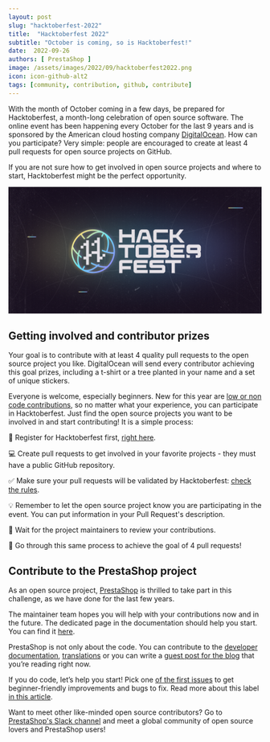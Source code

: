 ```yaml
---
layout: post
slug: "hacktoberfest-2022"
title:  "Hacktoberfest 2022"
subtitle: "October is coming, so is Hacktoberfest!"
date:  2022-09-26
authors: [ PrestaShop ]
image: /assets/images/2022/09/hacktoberfest2022.png
icon: icon-github-alt2
tags: [community, contribution, github, contribute]
---
```


With the month of October coming in a few days, be prepared for Hacktoberfest, a month-long celebration of open source software. The online event has been happening every October for the last 9 years and is sponsored by the American cloud hosting company [DigitalOcean](https://www.digitalocean.com). How can you participate? Very simple: people are encouraged to create at least 4 pull requests for open source projects on GitHub.

If you are not sure how to get involved in open source projects and where to start, Hacktoberfest might be the perfect opportunity.

![Hacktoberfest 2022](/assets/images/2022/09/hacktoberfest2022.png)


## Getting involved and contributor prizes

Your goal is to contribute with at least 4 quality pull requests to the open source project you like. DigitalOcean will send every contributor achieving this goal prizes, including a t-shirt or a tree planted in your name and a set of unique stickers.

Everyone is welcome, especially beginners. New for this year are [low or non code contributions](https://hacktoberfest.com/about/#low-or-non-code), so no matter what your experience, you can participate in Hacktoberfest. Just find the open source projects you want to be involved in and start contributing! It is a simple process:

:wave: Register for Hacktoberfest first, [right here](https://hacktoberfest.digitalocean.com/register).

:computer: Create pull requests to get involved in your favorite projects - they must have a public GitHub repository.

:white_check_mark: Make sure your pull requests will be validated by Hacktoberfest: [check the rules](https://hacktoberfest.com/participation/#pr-mr-details).

:bulb: Remember to let the open source project know you are participating in the event. You can put information in your Pull Request's description.

:busts_in_silhouette: Wait for the project maintainers to review your contributions.

:repeat: Go through this same process to achieve the goal of 4 pull requests!

## Contribute to the PrestaShop project

As an open source project, [PrestaShop](https://github.com/PrestaShop) is thrilled to take part in this challenge, as we have done for the last few years.

The maintainer team hopes you will help with your contributions now and in the future. The dedicated page in the documentation should help you start. You can find it [here](https://devdocs.prestashop-project.org/8/contribute/).

PrestaShop is not only about the code. You can contribute to the [developer documentation](https://devdocs.prestashop-project.org/8/), [translations](https://crowdin.com/project/prestashop-official) or you can write a [guest post for the blog](https://build.prestashop-project.org/howtos/misc/how-to-write-on-this-blog/) that you’re reading right now.

If you do code, let’s help you start! Pick one [of the first issues](https://github.com/PrestaShop/PrestaShop/issues?q=is%3Aissue+is%3Aopen+label%3A%22good+first+issue%22) to get beginner-friendly improvements and bugs to fix. Read more about this label [in this article](https://build.prestashop-project.org/news/a-definition-of-the-good-first-issue-label).

Want to meet other like-minded open source contributors? Go to [PrestaShop's Slack channel](https://www.prestashop-project.org/slack/) and meet a global community of open source lovers and PrestaShop users!
